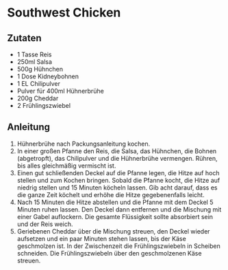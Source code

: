 # Southwest Chicken
## Zutaten
- 1 Tasse Reis
- 250ml Salsa
- 500g Hühnchen
- 1 Dose Kidneybohnen
- 1 EL Chilipulver
- Pulver für 400ml Hühnerbrühe
- 200g Cheddar
- 2 Frühlingszwiebel

## Anleitung
1. Hühnerbrühe nach Packungsanleitung kochen.
2. In einer großen Pfanne den Reis, die Salsa, das Hühnchen, die Bohnen (abgetropft), das Chilipulver und die Hühnerbrühe vermengen. Rühren, bis alles gleichmäßig vermischt ist.
3. Einen gut schließenden Deckel auf die Pfanne legen, die Hitze auf hoch stellen und zum Kochen bringen. Sobald die Pfanne kocht, die Hitze auf niedrig stellen und 15 Minuten köcheln lassen. Gib acht darauf, dass es die ganze Zeit köchelt und erhöhe die Hitze gegebenenfalls leicht.
4. Nach 15 Minuten die Hitze abstellen und die Pfanne mit dem Deckel 5 Minuten ruhen lassen. Den Deckel dann entfernen und die Mischung mit einer Gabel auflockern. Die gesamte Flüssigkeit sollte absorbiert sein und der Reis weich.
5. Geriebenen Cheddar über die Mischung streuen, den Deckel wieder aufsetzen und ein paar Minuten stehen lassen, bis der Käse geschmolzen ist. In der Zwischenzeit die Frühlingszwiebeln in Scheiben schneiden. Die Frühlingszwiebeln über den geschmolzenen Käse streuen.
